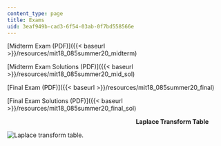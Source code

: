 ```yaml
---
content_type: page
title: Exams
uid: 3eaf949b-cad3-6f54-03ab-0f7bd558566e
---
```


[Midterm Exam (PDF)]({{< baseurl >}}/resources/mit18_085summer20_midterm)

[Midterm Exam Solutions (PDF)]({{< baseurl >}}/resources/mit18_085summer20_mid_sol)

[Final Exam (PDF)]({{< baseurl >}}/resources/mit18_085summer20_final)

[Final Exam Solutions (PDF)]({{< baseurl >}}/resources/mit18_085summer20_final_sol) 

                      **Laplace Transform Table**

![Laplace transform table.](BASEURL_PLACEHOLDER/resources/laplace_transform_table)